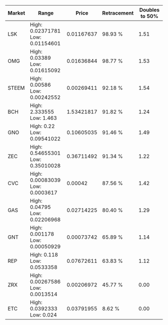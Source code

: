 | Market | Range | Price| Retracement | Doubles to 50% |
| --- | --- | --- | --- | --- |
| LSK | High: 0.02371781<br />Low: 0.01154601 | 0.01167637 | 98.93 % | 1.51 |
| OMG | High: 0.03389<br />Low: 0.01615092 | 0.01636844 | 98.77 % | 1.53 |
| STEEM | High: 0.00586<br />Low: 0.00242552 | 0.00269411 | 92.18 % | 1.54 |
| BCH | High: 2.333555<br />Low: 1.463 | 1.53421817 | 91.82 % | 1.24 |
| GNO | High: 0.22<br />Low: 0.09541022 | 0.10605035 | 91.46 % | 1.49 |
| ZEC | High: 0.54655301<br />Low: 0.35010028 | 0.36711492 | 91.34 % | 1.22 |
| CVC | High: 0.00083039<br />Low: 0.0003617 | 0.00042 | 87.56 % | 1.42 |
| GAS | High: 0.04795<br />Low: 0.02206968 | 0.02714225 | 80.40 % | 1.29 |
| GNT | High: 0.001178<br />Low: 0.00050929 | 0.00073742 | 65.89 % | 1.14 |
| REP | High: 0.118<br />Low: 0.0533358 | 0.07672611 | 63.83 % | 1.12 |
| ZRX | High: 0.00267586<br />Low: 0.0013514 | 0.00206972 | 45.77 % | 0.00 |
| ETC | High: 0.0392333<br />Low: 0.024 | 0.03791955 | 8.62 % | 0.00 |
